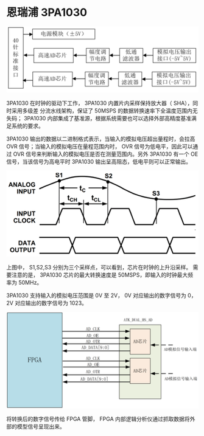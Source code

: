 

# 恩瑞浦  3PA1030  

<img src="../Typoraphoto/image-20230519101136596.png" alt="image-20230519101136596" style="zoom:67%;" />

3PA1030 在时钟的驱动下工作， 3PA1030 内置片内采样保持放大器（ SHA），同时采用多级差 分流水线架构，保证了 50MSPS 的数据转换速率下全温度范围内无失码； 3PA1030 内部集成了基准源，根据系统需要也可以选择外部高精度基准满足系统的要求。  

3PA1030 输出的数据以二进制格式表示，当输入的模拟电压超出量程时，会拉高 OVR 信号；当输入的模拟电压在量程范围内时， OVR 信号为低电平，因此可以通过 OVR 信号来判断输入的模拟电压是否在测量范围内。另外 3PA1030 有一个 OE 信号，当该信号为高电平时 3PA1030 输出呈高阻态，低电平则可以正常输出。  

<img src="../Typoraphoto/image-20230519102255884.png" alt="image-20230519102255884" style="zoom:67%;" />

上图中， S1,S2,S3 分别为三个采样点，可以看到，芯片在时钟的上升沿采样。 需要注意的是， 3PA1030 芯片的最大转换速度是 50MSPS，即输入的时钟最大频率为 50MHz。  

3PA1030 支持输入的模拟电压范围是 0V 至 2V， 0V 对应输出的数字信号为 0， 2V 对应输出的数字信号为 1023。

<img src="../Typoraphoto/image-20230519103958051.png" alt="image-20230519103958051" style="zoom:67%;" />   

将转换后的数字信号传给 FPGA 管脚， FPGA 内部逻辑分析仪通过抓取数据将外部的模型信号呈现出来。  